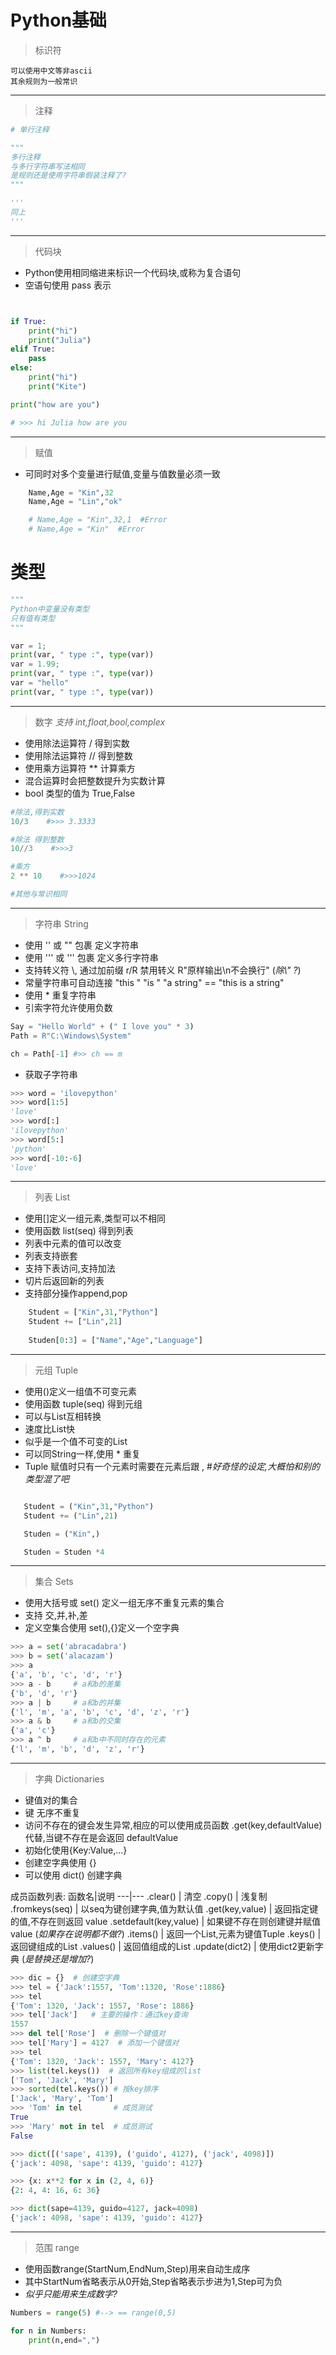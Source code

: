 # Python基础

> 标识符

    可以使用中文等非ascii  
    其余规则为一般常识

---
> 注释
```python
# 单行注释

"""
多行注释
与多行字符串写法相同
是规则还是使用字符串假装注释了?
"""

'''
同上
'''

```

---
> 代码块
* Python使用相同缩进来标识一个代码块,或称为复合语句
* 空语句使用 pass 表示
```python


if True:
    print("hi")
    print("Julia")
elif True:
    pass
else:
    print("hi")
    print("Kite")

print("how are you")

# >>> hi Julia how are you
```

---
> 赋值
* 可同时对多个变量进行赋值,变量与值数量必须一致
```python
    Name,Age = "Kin",32
    Name,Age = "Lin","ok"

    # Name,Age = "Kin",32,1  #Error
    # Name,Age = "Kin"  #Error

```

# 类型

```python
"""
Python中变量没有类型
只有值有类型
"""

var = 1;
print(var, " type :", type(var))
var = 1.99;
print(var, " type :", type(var))
var = "hello"
print(var, " type :", type(var))

```

---
> 数字 *支持 int,float,bool,complex*
* 使用除法运算符 / 得到实数
* 使用除法运算符 // 得到整数
* 使用乘方运算符 ** 计算乘方
* 混合运算时会把整数提升为实数计算
* bool 类型的值为 True,False
```python
#除法,得到实数
10/3    #>>> 3.3333

#除法 得到整数
10//3    #>>>3

#乘方
2 ** 10    #>>>1024

#其他与常识相同

```

---
> 字符串 String
* 使用 '' 或 "" 包裹 定义字符串
* 使用 ''' 或 ''' 包裹 定义多行字符串
* 支持转义符 \\, 通过加前缀 r/R 禁用转义 R"原样输出\n不会换行" (*除\\" ?*)
* 常量字符串可自动连接 "this " "is " "a string" == "this is a string"
* 使用 * 重复字符串
* 引索字符允许使用负数 

```python
Say = "Hello World" + (" I love you" * 3)
Path = R"C:\Windows\System"

ch = Path[-1] #>> ch == m
```
* 获取子字符串
```python
>>> word = 'ilovepython'
>>> word[1:5]
'love'
>>> word[:]
'ilovepython'
>>> word[5:]
'python'
>>> word[-10:-6]
'love'
```

---
> 列表 List
* 使用[]定义一组元素,类型可以不相同
* 使用函数 list(seq) 得到列表
* 列表中元素的值可以改变
* 列表支持嵌套
* 支持下表访问,支持加法
* 切片后返回新的列表
* 支持部分操作append,pop
```python
    Student = ["Kin",31,"Python"]
    Student += ["Lin",21]
    
    Studen[0:3] = ["Name","Age","Language"]

```

---
> 元组 Tuple
* 使用()定义一组值不可变元素
* 使用函数 tuple(seq) 得到元组
* 可以与List互相转换
* 速度比List快
* 似乎是一个值不可变的List
* 可以同String一样,使用 * 重复
* Tuple 赋值时只有一个元素时需要在元素后跟 , #*好奇怪的设定,大概怕和别的类型混了吧*
```python

   Student = ("Kin",31,"Python")
   Student += ("Lin",21)

   Studen = ("Kin",)

   Studen = Studen *4

```

---
> 集合 Sets
* 使用大括号或 set() 定义一组无序不重复元素的集合
* 支持 交,并,补,差
* 定义空集合使用 set(),{}定义一个空字典
```python
>>> a = set('abracadabra')
>>> b = set('alacazam')
>>> a
{'a', 'b', 'c', 'd', 'r'}
>>> a - b     # a和b的差集
{'b', 'd', 'r'}
>>> a | b     # a和b的并集
{'l', 'm', 'a', 'b', 'c', 'd', 'z', 'r'}
>>> a & b     # a和b的交集
{'a', 'c'}
>>> a ^ b     # a和b中不同时存在的元素
{'l', 'm', 'b', 'd', 'z', 'r'}
```

---
> 字典 Dictionaries
* 键值对的集合
* 键 无序不重复
* 访问不存在的键会发生异常,相应的可以使用成员函数 .get(key,defaultValue) 代替,当键不存在是会返回 defaultValue
* 初始化使用{Key:Value,...}
* 创建空字典使用 {}
* 可以使用 dict() 创建字典 

成员函数列表:
函数名|说明
---|---
.clear()    |   清空
.copy()     |   浅复制
.fromkeys(seq) |   以seq为键创建字典,值为默认值
.get(key,value) |   返回指定键的值,不存在则返回 value
.setdefault(key,value)  | 如果键不存在则创建键并赋值value (*如果存在说明都不做?*)
.items()    |   返回一个List,元素为键值Tuple
.keys()     |   返回键组成的List
.values()   |   返回值组成的List
.update(dict2)  |   使用dict2更新字典 (*是替换还是增加?*)

```python
>>> dic = {}  # 创建空字典
>>> tel = {'Jack':1557, 'Tom':1320, 'Rose':1886}
>>> tel
{'Tom': 1320, 'Jack': 1557, 'Rose': 1886}
>>> tel['Jack']   # 主要的操作：通过key查询
1557
>>> del tel['Rose']  # 删除一个键值对
>>> tel['Mary'] = 4127  # 添加一个键值对
>>> tel
{'Tom': 1320, 'Jack': 1557, 'Mary': 4127}
>>> list(tel.keys())  # 返回所有key组成的list
['Tom', 'Jack', 'Mary']
>>> sorted(tel.keys()) # 按key排序
['Jack', 'Mary', 'Tom']
>>> 'Tom' in tel       # 成员测试
True
>>> 'Mary' not in tel  # 成员测试
False

>>> dict([('sape', 4139), ('guido', 4127), ('jack', 4098)])
{'jack': 4098, 'sape': 4139, 'guido': 4127}

>>> {x: x**2 for x in (2, 4, 6)}
{2: 4, 4: 16, 6: 36}

>>> dict(sape=4139, guido=4127, jack=4098)
{'jack': 4098, 'sape': 4139, 'guido': 4127}

```

---
> 范围 range
* 使用函数range(StartNum,EndNum,Step)用来自动生成序
* 其中StartNum省略表示从0开始,Step省略表示步进为1,Step可为负
* *似乎只能用来生成数字?*
```python
Numbers = range(5) #--> == range(0,5)

for n in Numbers:
    print(n,end=",")

```